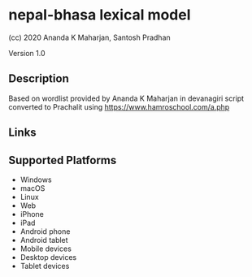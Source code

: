 nepal-bhasa lexical model
===================

(cc) 2020 Ananda K Maharjan, Santosh Pradhan

Version 1.0

Description
-----------

Based on wordlist provided by Ananda K Maharjan in devanagiri script converted to Prachalit using https://www.hamroschool.com/a.php

Links
-----

Supported Platforms
-------------------
 * Windows
 * macOS
 * Linux
 * Web
 * iPhone
 * iPad
 * Android phone
 * Android tablet
 * Mobile devices
 * Desktop devices
 * Tablet devices

